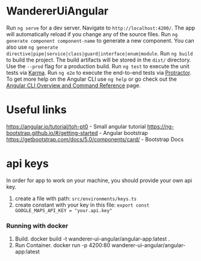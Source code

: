 # WandererUiAngular


Run `ng serve` for a dev server. Navigate to `http://localhost:4200/`. The app will automatically reload if you change any of the source files.
Run `ng generate component component-name` to generate a new component. You can also use `ng generate directive|pipe|service|class|guard|interface|enum|module`.
Run `ng build` to build the project. The build artifacts will be stored in the `dist/` directory. Use the `--prod` flag for a production build.
Run `ng test` to execute the unit tests via [Karma](https://karma-runner.github.io).
Run `ng e2e` to execute the end-to-end tests via [Protractor](http://www.protractortest.org/).
To get more help on the Angular CLI use `ng help` or go check out the [Angular CLI Overview and Command Reference](https://angular.io/cli) page.

# Useful links
https://angular.io/tutorial/toh-pt0 - Small angular tutorial
https://ng-bootstrap.github.io/#/getting-started - Angular bootstrap
https://getbootstrap.com/docs/5.0/components/card/ - Bootstrap Docs

# api keys
In order for app to work on your machine, you should provide your own api key. <br>
1) create a file with path: `src/environments/keys.ts` <br>
2) create constant with your key in this file: `export const GOOGLE_MAPS_API_KEY = "your.api.key"`


### Running with docker
1) Build.  docker build -t wanderer-ui-angular/angular-app:latest .
2) Run Container.  docker run -p 4200:80 wanderer-ui-angular/angular-app:latest